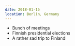 ```yaml
---
date: 2018-01-15
location: Berlin, Germany
---
```

* Bunch of meetings
* Finnish presidential elections
* A rather sad trip to Finland
